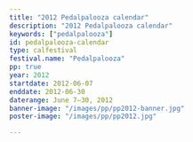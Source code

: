 ```yaml
---
title: "2012 Pedalpalooza calendar"
description: "2012 Pedalpalooza calendar"
keywords: ["pedalpalooza"]
id: pedalpalooza-calendar
type: calfestival
festival.name: "Pedalpalooza"
pp: true
year: 2012
startdate: 2012-06-07
enddate: 2012-06-30
daterange: June 7–30, 2012
banner-image: "/images/pp/pp2012-banner.jpg"
poster-image: "/images/pp/pp2012.jpg"

---
```

